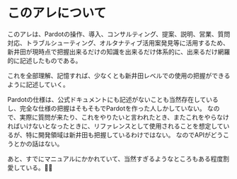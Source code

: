# このアレについて

このアレは、Pardotの操作、導入、コンサルティング、提案、説明、営業、質問対応、トラブルシューティング、オルタナティブ活用案発見等に活用するため、新井田が現時点で把握出来るだけの知識を出来るだけ体系的に、出来るだけ網羅的に記述したものである。

これを全部理解、記憶すれば、少なくとも新井田レベルでの使用の把握ができるように記述していく。

Pardotの仕様は、公式ドキュメントにも記述がないことも当然存在しているし、完全な仕様の把握はそもそもでPardotを作った人しかしていない。
なので、実際に質問が来たり、これをやりたいと言われたとき、またこれをやらなければいけないとなったときに、リファレンスとして使用されることを想定しているが、特に開発領域は新井田も把握しているわけではない。
なのでAPIがどうこうとかの話はない。

あと、すでにマニュアルにかかれていて、当然すぎるようなところもある程度割愛している。
